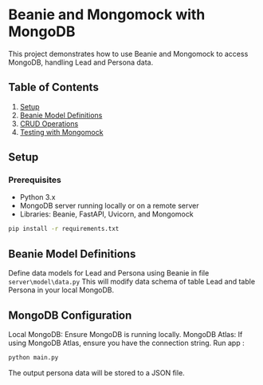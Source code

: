 # Beanie and Mongomock with MongoDB

This project demonstrates how to use Beanie and Mongomock to access MongoDB, handling Lead and Persona data.

## Table of Contents

1. [Setup](#setup)
2. [Beanie Model Definitions](#beanie-model-definitions)
3. [CRUD Operations](#crud-operations)
4. [Testing with Mongomock](#testing-with-mongomock)

## Setup

### Prerequisites

- Python 3.x
- MongoDB server running locally or on a remote server
- Libraries: Beanie, FastAPI, Uvicorn, and Mongomock

```bash
pip install -r requirements.txt
```
## Beanie Model Definitions
Define data models for Lead and Persona using Beanie in file ```server\model\data.py``` 
This will modify data schema of table Lead and table Persona in your local MongoDB. 

## MongoDB Configuration
Local MongoDB: Ensure MongoDB is running locally.
MongoDB Atlas: If using MongoDB Atlas, ensure you have the connection string.
Run app :

```bash
python main.py
```
The output persona data will be stored to a JSON file.


